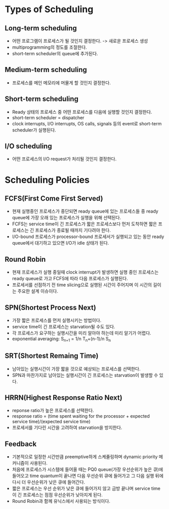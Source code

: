 # Types of Scheduling

## Long-term scheduling
* 어떤 프로그램이 프로세스가 될 것인지 결정한다. -> 새로운 프로세스 생성
* multiprogramming의 정도를 조절한다.
* short-term scheduler의 queue에 추가된다.
## Medium-term scheduling
* 프로세스를 메인 메모리에 머물게 할 것인지 결정한다.
## Short-term scheduling
* Ready 상태의 프로세스 중 어떤 프로세스를 다음에 실행할 것인지 결정한다.
* short-term scheduler = dispatcher
* clock interrupts, I/O interrupts, OS calls, signals 등의 event로 short-term scheduler가 실행된다.
## I/O scheduling
* 어떤 프로세스의 I/O request가 처리될 것인지 결정한다.

# Scheduling Policies

## FCFS(First Come First Served)
* 현재 실행중인 프로세스가 중단되면 ready queue에 있는 프로세스들 중 ready queue에 가장 오래 있는 프로세스가 실행을 위해 선택된다.
* FCFS는 service time이 긴 프로세스가 짧은 프로세스보다 먼저 도착하면 짧은 프로세스는 긴 프로세스가 종료될 때까지 기다려야 한다.
* I/O-bound 프로세스가 processor-bound 프로세서가 실행되고 있는 동안 ready queue에서 대기하고 있으면 I/O가 idle 상태가 된다.

## Round Robin
* 현재 프로세스가 실행 중일때 clock interrupt가 발생하면 실행 중인 프로세스는 ready queue로 가고 FCFS에 따라 다음 프로세스가 실행된다.
* 프로세서를 선점하기 전 time slicing으로 실행된 시간이 주어지며 이 시간의 길이는 주요한 설계 이슈이다.

## SPN(Shortest Process Next)
* 가장 짧은 프로세스를 먼저 실행시키는 방법이다.
* service time이 긴 프로세스는 starvation될 수도 있다.
* 각 프로세스가 요구하는 실행시간을 미리 알아야 하는데 미리 알기가 어렵다.
* exponential averaging: S<sub>n+1</sub> = 1/n T<sub>n</sub>+(n-1)/n S<sub>n</sub>

## SRT(Shortest Remaing Time)
* 남아있는 실행시간이 가장 짧을 것으로 예상되는 프로세스를 선택한다.
* SPN과 마찬가지로 남아있는 실행시간이 긴 프로세스는 starvation이 발생할 수 있다.

## HRRN(Highest Response Ratio Next)
* reponse ratio가 높은 프로세스를 선택한다.
* response ratio = (time spent waiting for the processor + expected service time)/(expected service time)
* 프로세서를 기다린 시간을 고려하여 starvation을 방지한다.

## Feedback
* 기본적으로 일정한 시간만큼 preemptive하게 스케쥴링하며 dynamic priority 메커니즘이 사용된다.
* 처음에 프로세스가 시스템에 들어올 때는 PQ0 queue(가장 우선순위가 높은 큐)에 들어오고 time quantum이 끝나면 다음 우선순위 큐에 들어가고 그 다음 실행 뒤에 다시 더 우선순위가 낮은 큐에 들어간다.
* 짧은 프로세스는 우선 순위가 낮은 큐에 들어가지 않고 금방 끝나며 service time이 긴 프로세스는 점점 우선순위가 낮아지게 된다.
* Round Robin과 함께 유닉스에서 사용되는 방식이다.
